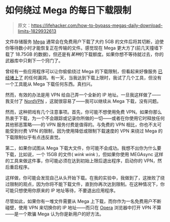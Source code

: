 # 如何绕过 Mega 的每日下载限制

> 原文：<https://lifehacker.com/how-to-bypass-megas-daily-download-limits-1829932613>

文件存储服务 [Mega](https://mega.co.nz/) 通常会在免费用户下载了大约 5GB 的文件后将其切断，迫使你等待数小时才能恢复正在传输的文件。感觉现在 Mega 更大方了(前几天撞墙下载了 18.75GB 的数据)，但还是有*某种*的下载额度。如果你想不等待就过去，你的武器库中只剩下一个窍门了。



曾经有一些应用程序可以让你偷偷绕过 Mega 的下载限制，但看起来好像服务 [已经堵上了](https://www.reddit.com/r/Piracy/comments/8wxve3/bypassing_mega_links_quota/) 的任何漏洞。有一天，当我达到下载上限时，我试了几个工具，但没有一个工具能从 Mega 下载任何东西。真扫兴。

然而，有效的办法是用 VPN 给自己弄一个全新的 IP 地址。一旦我这样做了——我支付了 [NordVPN](https://nordvpn.com/) ，这就很容易了——我可以继续从 Mega 下载，没有问题。

然而，这种把戏有几个注意事项。首先，你可能不想使用免费 VPN。如果你那么热衷于下载，为一个不会跟踪或记录你所做的一切——或者在你使用它时释放任何其他邪恶策略——的 VPN 服务付费是值得的。与免费的 VPN 相比，你也不太可能受到付费 VPN 的限制，因为使用降低或限制下载速度的 VPN 来绕过 Mega 的下载限制似乎有点违反直觉。

第二，如果你试图从 Mega 下载大文件，你可能不会成功。我想不出你为什么要下载，比如说，一个 15GB 的文件( *wink wink* )，但如果你使用 MEGAsync 这样的工具来做这件事，你可能必须在达到初始上限后退出程序，启动你的 VPN，然后重启程序。

这样做，你可能会发现自己从头开始下载。在我的实验中，我做到了，这挫败了绕过限制的观点，因为你将不能下载文件，直到你再次达到限制。在这种情况下，你可能只想使用你原来的 IP 地址等待，不要退出应用程序。

尽管如此，如果你有一堆文件需要从 Mega 上下载，而你作为一名免费用户不断碰壁，使用 VPN 来切换你的 IP 地址——而只在 [Opera](https://www.opera.com/) 浏览器中打开 VPN 不算——是一个欺骗 Mega 认为你是新用户的好方法。